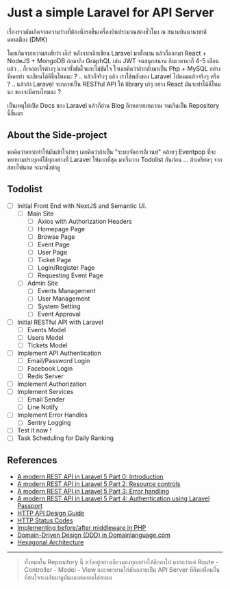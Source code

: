 # Just a simple Laravel for API Server
เรื่องราวมันเกิดจากความว่างที่ต้องนั่งรอขึ้นเครื่องบินประมาณสองชั่วโมง ณ สนามบินนานาชาติดอนเมือง (DMK)

โดยเกิดจากความสงสัยว่า เอ๊ะ! หลังจากเลิกเขียน Laravel มาตั้งนาน แล้วก็ออกมา React + NodeJS + MongoDB ถ่อมาถึง GraphQL เล่น JWT จนสนุกสนาน กินเวลามาก็ 4-5 เดือนแล้ว .. ก็เจออะไรต่างๆ นานาทั้งขัดใจและไม่ขัดใจ ใจเลยคิดว่าถ้ากลับมาเป็น Php + MySQL อย่างที่เคยทำ จะเขียนได้ดีขึ้นไหมนะ ? .. แล้วก็จริงๆ แล้ว เราใช้พลังของ Laravel ไปหมดแล้วจริงๆ หรือ ? .. แล้วถ้า Laravel จะกลายเป็น RESTful API ให้ library เก๋ๆ อย่าง React มันจะทำได้ดีไหมนะ ของจะมีครบไหมนะ ?

เป็นเหตุให้เปิด Docs ของ Laravel แล้วก็อ่าน Blog อีกหลายบทความ จนเกิดเป็น Repository นี้ขึ้นมา

## About the Side-project
พอคิดว่าอยากทำให้มันเข้าใจง่ายๆ เลยคิดว่าถ้าเป็น "ระบบจัดการอีเวนท์" คล้ายๆ Eventpop ที่จะพยายามประยุกค์ใช้ทุกอย่างที่ Laravel ให้มากที่สุด มาเริ่มวาง Todolist กันก่อน ... ถ้าเครียดๆ จากสอบไฟนอล จะมานั่งทำดู

## Todolist
- [ ] Initial Front End with NextJS and Semantic UI.
  - [ ] Main Site
    - [ ] Axios with Authorization Headers
    - [ ] Homepage Page
    - [ ] Browse Page
    - [ ] Event Page
    - [ ] User Page
    - [ ] Ticket Page
    - [ ] Login/Register Page
    - [ ] Requesting Event Page
  - [ ] Admin Site
    - [ ] Events Management
    - [ ] User Management
    - [ ] System Setting
    - [ ] Event Approval
- [ ] Initial RESTful API with Laravel
  - [ ] Events Model
  - [ ] Users Model
  - [ ] Tickets Model
- [ ] Implement API Authentication
  - [ ] Email/Password Login
  - [ ] Facebook Login
  - [ ] Redis Server
- [ ] Implement Authorization
- [ ] Implement Services
  - [ ] Email Sender
  - [ ] Line Notify
- [ ] Implement Error Handles
  - [ ] Sentry Logging
- [ ] Test it now !
- [ ] Task Scheduling for Daily Ranking

## References

- [A modern REST API in Laravel 5 Part 0: Introduction](http://esbenp.github.io/2016/04/11/modern-rest-api-laravel-part-0/)
- [A modern REST API in Laravel 5 Part 2: Resource controls](http://esbenp.github.io/2016/04/15/modern-rest-api-laravel-part-2/)
- [A modern REST API in Laravel 5 Part 3: Error handling](http://esbenp.github.io/2017/01/14/modern-rest-api-laravel-part-3/)
- [A modern REST API in Laravel 5 Part 4: Authentication using Laravel Passport](http://esbenp.github.io/2017/03/19/modern-rest-api-laravel-part-4/)
- [HTTP API Design Guide](https://geemus.gitbooks.io/http-api-design/content/en/)
- [HTTP Status Codes](https://httpstatuses.com/)
- [Implementing before/after middleware in PHP](http://esbenp.github.io/2015/07/31/implementing-before-after-middleware/)
- [Domain-Driven Design (DDD) in Domainlanguage.com](https://domainlanguage.com/)
- [Hexagonal Architecture](http://fideloper.com/hexagonal-architecture)

---

> ทั้งหมดใน Repository นี้ หวังอยู่อย่างเดียวมองทุกอย่างให้ลึกลงไป มากกว่าแค่ Route - Controller - Model - View และพยายามให้มันกลายเป็น API Server ที่ดีพอที่คนอื่นที่สนใจจะกลับมาดูมันและต่อยอดได้ฮะผม
